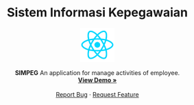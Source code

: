 <!-- TITLE -->

<div id="readme-top" align="center" >
   <h1>
    Sistem Informasi Kepegawaian
    </h1>
    <a  href="https://github.com/othneildrew/Best-README-Template">
        <img src="./client/public/logo-react.png" alt="Logo" width="auto" height="80">
    </a>
    <br />
</div>
<p align="center">
    <b>SIMPEG</b> An application for manage activities of employee.
    <br />
    <a href="https://tripify-react-vite.vercel.app/"><strong>View Demo »</strong></a>
    <br />
    <br />
    <a href="https://github.com/SanH16/skripsi/issues">Report Bug</a>
    ·
    <a href="https://github.com/SanH16/skripsi/pulls">Request Feature</a>
   
</p>

